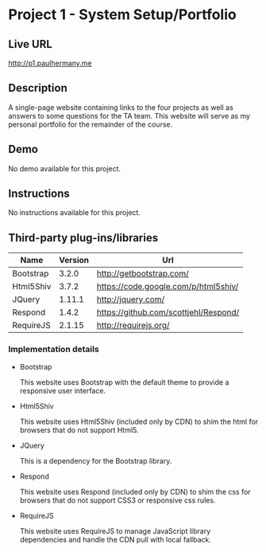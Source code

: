 # Project 1 - System Setup/Portfolio

## Live URL
<http://p1.paulhermany.me>

## Description
A single-page website containing links to the four projects as well as answers to some questions for the TA team. This website will serve as my personal portfolio for the remainder of the course.

## Demo
No demo available for this project.

## Instructions
No instructions available for this project.

## Third-party plug-ins/libraries

| Name       | Version | Url                                   |
| ---------- | ------- | ------------------------------------- |
| Bootstrap  | 3.2.0   | http://getbootstrap.com/              |
| Html5Shiv  | 3.7.2   | https://code.google.com/p/html5shiv/  |
| JQuery     | 1.11.1  | http://jquery.com/                    |
| Respond    | 1.4.2   | https://github.com/scottjehl/Respond/ |
| RequireJS  | 2.1.15  | http://requirejs.org/                 |

### Implementation details

* Bootstrap

  This website uses Bootstrap with the default theme to provide a responsive user interface.

* Html5Shiv

  This website uses Html5Shiv (included only by CDN) to shim the html for browsers that do not support Html5.

* JQuery

  This is a dependency for the Bootstrap library.

* Respond

  This website uses Respond (included only by CDN) to shim the css for browsers that do not support CSS3 or responsive css rules.

* RequireJS

  This website uses RequireJS to manage JavaScript library dependencies and handle the CDN pull with local fallback.